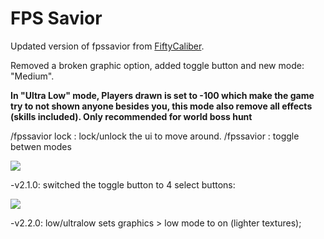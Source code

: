 # FPS Savior

Updated version of fpssavior from [FiftyCaliber](https://github.com/FiftyCaliber).

Removed a broken graphic option, added toggle button and new mode: "Medium".

**In "Ultra Low" mode, Players drawn is set to -100 which make the game try to not shown anyone besides you, this mode also remove all effects (skills included). Only recommended for world boss hunt**

/fpssavior lock : lock/unlock the ui to move around.   /fpssavior : toggle betwen modes 

![](https://media.giphy.com/media/VJfF1fo37q2DjdZkuW/giphy.webp)

-v2.1.0: switched the toggle button to 4 select buttons: 

![](https://i.imgur.com/2X5lJrR.jpg)

-v2.2.0: low/ultralow sets graphics > low mode to on (lighter textures);
